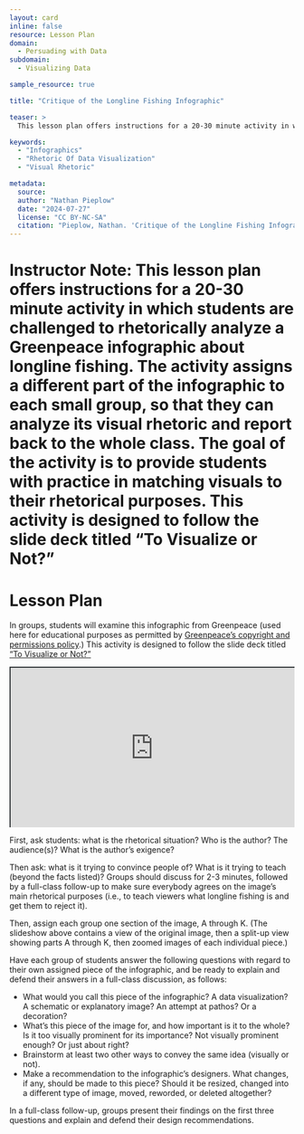 ```yaml
---
layout: card
inline: false
resource: Lesson Plan
domain:
  - Persuading with Data
subdomain:
  - Visualizing Data

sample_resource: true

title: "Critique of the Longline Fishing Infographic"

teaser: >
  This lesson plan offers instructions for a 20-30 minute activity in which students are challenged to rhetorically analyze a Greenpeace infographic about longline fishing. The ultimate goal of the activity is to give students practice aligning visuals with rhetorical purposes.

keywords:
  - "Infographics"
  - "Rhetoric Of Data Visualization"
  - "Visual Rhetoric"

metadata:
  source:
  author: "Nathan Pieplow"
  date: "2024-07-27"
  license: "CC BY-NC-SA"
  citation: "Pieplow, Nathan. 'Critique of the Longline Fishing Infographic'' (lesson plan). Data Advocacy 4 All, University of Colorado. 27 July 2024 "
---
```


# Instructor Note: This lesson plan offers instructions for a 20-30 minute activity in which students are challenged to rhetorically analyze a Greenpeace infographic about longline fishing. The activity assigns a different part of the infographic to each small group, so that they can analyze its visual rhetoric and report back to the whole class. The goal of the activity is to provide students with practice in matching visuals to their rhetorical purposes. This activity is designed to follow the slide deck titled “To Visualize or Not?”

# Lesson Plan

In groups, students will examine this infographic from Greenpeace (used here for educational purposes as permitted by [Greenpeace’s copyright and permissions policy](https://www.greenpeace.org/international/copyright).) This activity is designed to follow the slide deck titled [“To Visualize or Not?”](https://da4asandbox.github.io/curricularsite/cards/to-visualize-or-not-slide-deck)

<div style="position: relative; padding-bottom: 56.25%; height: 0; overflow: hidden;"><iframe src="https://docs.google.com/presentation/d/1MgvU4-erc5Dk1Uk-2LQEhqxFtwDaG81j/edit?usp=sharing&ouid=116941745404208628216&rtpof=true&sd=true" width="100%" title="Critique of the Longline Fishing Infographic" style="border:2px #323639 solid; position: absolute; top: 0; left: 0; right: 0; bottom: 0; height: 100%; max-width: 100%;"></iframe></div>

First, ask students: what is the rhetorical situation? Who is the author? The audience(s)? What is the author’s exigence?

Then ask: what is it trying to convince people of? What is it trying to teach (beyond the facts listed)? Groups should discuss for 2-3 minutes, followed by a full-class follow-up to make sure everybody agrees on the image’s main rhetorical purposes (i.e., to teach viewers what longline fishing is and get them to reject it).

Then, assign each group one section of the image, A through K. (The slideshow above contains a view of the original image, then a split-up view showing parts A through K, then zoomed images of each individual piece.)

Have each group of students answer the following questions with regard to their own assigned piece of the infographic, and be ready to explain and defend their answers in a full-class discussion, as follows:

- What would you call this piece of the infographic? A data visualization? A schematic or explanatory image? An attempt at pathos? Or a decoration?
- What’s this piece of the image for, and how important is it to the whole? Is it too visually prominent for its importance? Not visually prominent enough? Or just about right?
- Brainstorm at least two other ways to convey the same idea (visually or not).
- Make a recommendation to the infographic’s designers. What changes, if any, should be made to this piece? Should it be resized, changed into a different type of image, moved, reworded, or deleted altogether?

In a full-class follow-up, groups present their findings on the first three questions and explain and defend their design recommendations.
